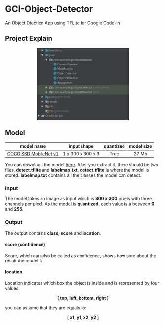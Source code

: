 # GCI-Object-Detector
An Object Dtection App using TFLite for Google Code-in

## Project Explain
<p align="center"><img src="src/img/structure.png" align="middle" width="300"></p>


## Model
 model name | input shape | quantized | model size |
|:-:|:-:|:-:|:-:|
 [COCO SSD MobileNet v1](http://download.tensorflow.org/models/object_detection/ssd_mobilenet_v1_coco_2018_01_28.tar.gz) | 1 x 300 x 300 x 3 | True | 27 Mb |

You can download the model [here](http://download.tensorflow.org/models/object_detection/ssd_mobilenet_v1_coco_2018_01_28.tar.gz).  After you extract it, there should be two files, **detect.tflite** and **labelmap.txt**. **detect.tflite** is where the model is stored. **labelmap.txt** contains all the classes the model can detect. <br/>

### Input
The model takes an image as input which is **300 x 300** pixels with three channels per pixel. As the model is **quantized**, each value is a between **0** and **255**.

### Output

The output contains **class**, **score** and **location**.
#### score (confidence)
Score, which can also be called as confidence, shows how sure about the result the model is.
#### location
Location indicates which box the object is inside and is represented by four values:
<p align="center"><strong>[   top,    left,    bottom,    right   ]</strong></p>
you can assume that they are equals to:
<p align="center"><strong>[   x1,    y1,    x2,    y2   ]</strong></p>
